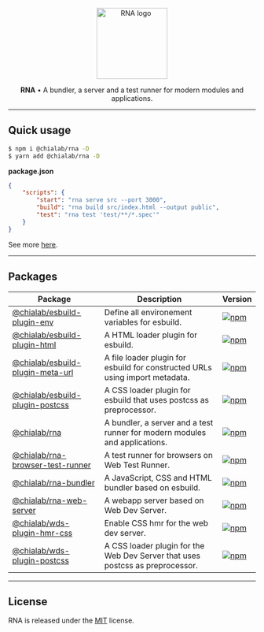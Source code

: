 <p align="center">
    <a href="https://www.chialab.io/p/rna">
        <img alt="RNA logo" width="144" height="144" src="https://raw.githack.com/chialab/rna/main/logo.svg" />
    </a>
</p>

<p align="center">
    <strong>RNA</strong> • A bundler, a server and a test runner for modern modules and applications.
</p>

---

## Quick usage

```sh
$ npm i @chialab/rna -D
$ yarn add @chialab/rna -D
```

**package.json**
```json
{
    "scripts": {
        "start": "rna serve src --port 3000",
        "build": "rna build src/index.html --output public",
        "test": "rna test 'test/**/*.spec'"
    }
}
```

See more [here]((./packages/rna)).

---

## Packages

| **Package** | **Description** | **Version** |
| ----------- | --------------- | --------------- |
| [@chialab/esbuild-plugin-env](./packages/esbuild-plugin-env) | Define all environement variables for esbuild. | [<img src="https://img.shields.io/npm/v/@chialab/esbuild-plugin-env" alt="npm" />](https://www.npmjs.com/package/@chialab/esbuild-plugin-env) |
| [@chialab/esbuild-plugin-html](./packages/esbuild-plugin-html) | A HTML loader plugin for esbuild. | [<img src="https://img.shields.io/npm/v/@chialab/esbuild-plugin-html" alt="npm" />](https://www.npmjs.com/package/@chialab/esbuild-plugin-html) |
| [@chialab/esbuild-plugin-meta-url](./packages/esbuild-plugin-meta-url) | A file loader plugin for esbuild for constructed URLs using import metadata. | [<img src="https://img.shields.io/npm/v/@chialab/esbuild-plugin-meta-url" alt="npm" />](https://www.npmjs.com/package/@chialab/esbuild-plugin-meta-url) |
| [@chialab/esbuild-plugin-postcss](./packages/esbuild-plugin-postcss) | A CSS loader plugin for esbuild that uses postcss as preprocessor. | [<img src="https://img.shields.io/npm/v/@chialab/esbuild-plugin-postcss" alt="npm" />](https://www.npmjs.com/package/@chialab/esbuild-plugin-postcss) |
| [@chialab/rna](./packages/rna) | A bundler, a server and a test runner for modern modules and applications. | [<img src="https://img.shields.io/npm/v/@chialab/rna" alt="npm" />](https://www.npmjs.com/package/@chialab/rna) |
| [@chialab/rna-browser-test-runner](./packages/rna-browser-test-runner) | A test runner for browsers on Web Test Runner. | [<img src="https://img.shields.io/npm/v/@chialab/rna-browser-test-runner" alt="npm" />](https://www.npmjs.com/package/@chialab/rna-browser-test-runner) |
| [@chialab/rna-bundler](./packages/rna-bundler) | A JavaScript, CSS and HTML bundler based on esbuild. | [<img src="https://img.shields.io/npm/v/@chialab/rna-bundler" alt="npm" />](https://www.npmjs.com/package/@chialab/rna-bundler) |
| [@chialab/rna-web-server](./packages/rna-web-server) | A webapp server based on Web Dev Server. | [<img src="https://img.shields.io/npm/v/@chialab/rna-web-server" alt="npm" />](https://www.npmjs.com/package/@chialab/rna-web-server) |
| [@chialab/wds-plugin-hmr-css](./packages/wds-plugin-hmr-css) | Enable CSS hmr for the web dev server. | [<img src="https://img.shields.io/npm/v/@chialab/wds-plugin-hmr-css" alt="npm" />](https://www.npmjs.com/package/@chialab/wds-plugin-hmr-css) |
| [@chialab/wds-plugin-postcss](./packages/wds-plugin-postcss) | A CSS loader plugin for the Web Dev Server that uses postcss as preprocessor. | [<img src="https://img.shields.io/npm/v/@chialab/wds-plugin-postcss" alt="npm" />](https://www.npmjs.com/package/@chialab/wds-plugin-postcss) |

---

## License

RNA is released under the [MIT](https://github.com/chialab/rna/blob/master/LICENSE) license.
